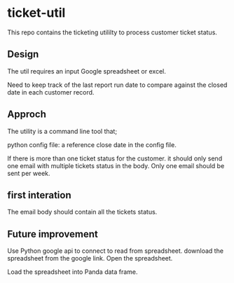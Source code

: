 # ticket-util
This repo contains the ticketing utililty to process customer ticket status.

## Design

The util requires an input Google spreadsheet or excel.

Need to keep track of the last report run date to compare against the closed date in each customer record. 


## Approch

The utility is a command line tool that;


python config file:
a reference close date in the config file.

If there is more than one ticket status for the customer. it should only send one email with multiple tickets status in the body.
Only one email should be sent per week.



## first interation




The email body should contain all the tickets status.


## Future improvement
Use Python  google api to connect to read from spreadsheet.
download the spreadsheet from the google link.
Open the spreadsheet.

Load the spreadsheet into Panda data frame.


